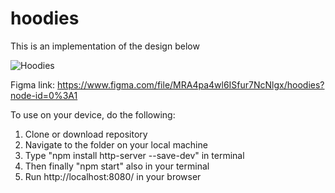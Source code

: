 # hoodies

This is an implementation of the design below

![Hoodies](https://user-images.githubusercontent.com/38637293/165888773-89654729-b5d4-498a-a073-5efad1254529.jpg)

Figma link: https://www.figma.com/file/MRA4pa4wl6ISfur7NcNlgx/hoodies?node-id=0%3A1

To use on your device, do the following:

1) Clone or download repository
2) Navigate to the folder on your local machine
3) Type "npm install http-server --save-dev" in terminal
3) Then finally "npm start" also in your terminal
4) Run http://localhost:8080/ in your browser
